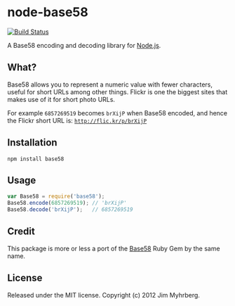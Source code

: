 # node-base58

[![Build Status](https://secure.travis-ci.org/jimeh/node-base58.png)](http://travis-ci.org/jimeh/node-base58)

A Base58 encoding and decoding library for [Node.js].

[node.js]: http://nodejs.org/

## What?

Base58 allows you to represent a numeric value with fewer characters, useful
for short URLs among other things. Flickr is one the biggest sites that makes
use of it for short photo URLs.

For example `6857269519` becomes `brXijP` when Base58 encoded, and hence the
Flickr short URL is: [`http://flic.kr/p/brXijP`](http://flic.kr/p/brXijP)

## Installation

    npm install base58

## Usage

```javascript
var Base58 = require('base58');
Base58.encode(6857269519); // 'brXijP'
Base58.decode('brXijP');   // 6857269519
```

## Credit

This package is more or less a port of the [Base58][gem] Ruby Gem by the same
name.

[gem]: https://github.com/dougal/base58

## License

Released under the MIT license. Copyright (c) 2012 Jim Myhrberg.
